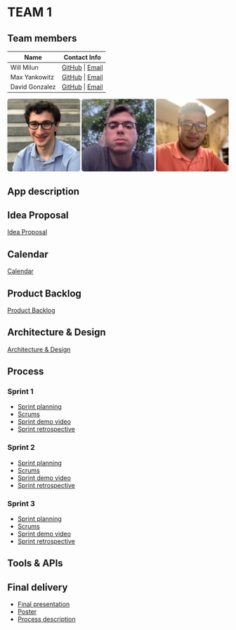 # TEAM 1

[## App name]: # 

## Team members

| Name | Contact Info |
| ----------- | ----------- |
| Will Milun | [GitHub](https://github.com/wmilun) \| [Email](wm81430n@pace.edu) |
| Max Yankowitz | [GitHub](https://github.com/my76402p) \| [Email](my76402p@pace.edu) |
| David Gonzalez | [GitHub](https://github.com/dg52718n) \| [Email](dg52718n@pace.edu) |

![Team photo](./Photos/Team_Photo.png)

## App description

## Idea Proposal
[Idea Proposal]()

## Calendar
[Calendar](https://calendar.google.com/calendar/u/0?cid=aXZoMmU3NjhzMjRkdGlxZWYwcXZvbzhxcjBAZ3JvdXAuY2FsZW5kYXIuZ29vZ2xlLmNvbQ)

## Product Backlog
[Product Backlog]()

## Architecture & Design
[Architecture & Design]()

## Process

### Sprint 1

* [Sprint planning]()
* [Scrums]()
* [Sprint demo video]()
* [Sprint retrospective]()

### Sprint 2

* [Sprint planning]()
* [Scrums]()
* [Sprint demo video]()
* [Sprint retrospective]()

### Sprint 3

* [Sprint planning]()
* [Scrums]()
* [Sprint demo video]()
* [Sprint retrospective]()

## Tools & APIs

## Final delivery

* [Final presentation]()
* [Poster]()
* [Process description]()


